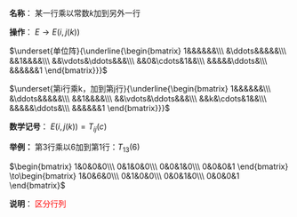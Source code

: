 **名称**：
某一行乘以常数$k$加到另外一行

**操作**：
$E\to E(i,j(k))$

$\underset{单位阵}{\underline{\begin{bmatrix}
1&&&&&&\\\ 
&\ddots&&&&&\\\ 
&&1&&&&\\\ 
&&\vdots&\ddots&&&\\\ 
&&0&\cdots&1&&\\\ 
&&&&&\ddots&\\\ 
&&&&&&1
\end{bmatrix}}}$

$\underset{第i行乘k，加到第j行}{\underline{\begin{bmatrix}
1&&&&&&\\\ 
&\ddots&&&&&\\\ 
&&1&&&&\\\ 
&&\vdots&\ddots&&&\\\ 
&&k&\cdots&1&&\\\ 
&&&&&\ddots&\\\ 
&&&&&&1
\end{bmatrix}}}$

**数学记号**：
$E(i,j(k))=T_{ij}(c)$

**举例：**
第3行乘以6加到第1行：$T_{13}(6)$

$\begin{bmatrix}
1&0&0&0\\\ 
0&1&0&0\\\ 
0&0&1&0\\\ 
0&0&0&1
\end{bmatrix}
\to\begin{bmatrix}
1&0&6&0\\\ 
0&1&0&0\\\ 
0&0&1&0\\\ 
0&0&0&1
\end{bmatrix}$

**说明**：
<font color=red>区分行列</font>

